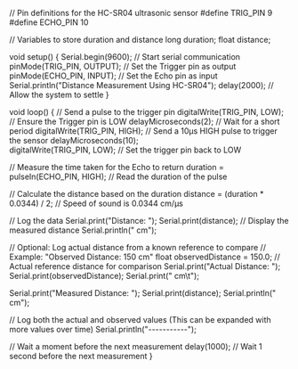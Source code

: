 // Pin definitions for the HC-SR04 ultrasonic sensor
#define TRIG_PIN 9
#define ECHO_PIN 10

// Variables to store duration and distance
long duration;
float distance;

void setup() {
  Serial.begin(9600);  // Start serial communication
  pinMode(TRIG_PIN, OUTPUT);  // Set the Trigger pin as output
  pinMode(ECHO_PIN, INPUT);   // Set the Echo pin as input
  Serial.println("Distance Measurement Using HC-SR04");
  delay(2000);  // Allow the system to settle
}

void loop() {
  // Send a pulse to the trigger pin
  digitalWrite(TRIG_PIN, LOW);  // Ensure the Trigger pin is LOW
  delayMicroseconds(2);         // Wait for a short period
  digitalWrite(TRIG_PIN, HIGH); // Send a 10µs HIGH pulse to trigger the sensor
  delayMicroseconds(10);        
  digitalWrite(TRIG_PIN, LOW);  // Set the trigger pin back to LOW
  
  // Measure the time taken for the Echo to return
  duration = pulseIn(ECHO_PIN, HIGH);  // Read the duration of the pulse

  // Calculate the distance based on the duration
  distance = (duration * 0.0344) / 2;  // Speed of sound is 0.0344 cm/µs

  // Log the data
  Serial.print("Distance: ");
  Serial.print(distance);  // Display the measured distance
  Serial.println(" cm");

  // Optional: Log actual distance from a known reference to compare
  // Example: "Observed Distance: 150 cm"
  float observedDistance = 150.0;  // Actual reference distance for comparison
  Serial.print("Actual Distance: ");
  Serial.print(observedDistance);
  Serial.print(" cm\t");

  Serial.print("Measured Distance: ");
  Serial.print(distance);
  Serial.println(" cm");

  // Log both the actual and observed values (This can be expanded with more values over time)
  Serial.println("-----------");

  // Wait a moment before the next measurement
  delay(1000);  // Wait 1 second before the next measurement
}



<!-- VCC → 5V
GND → GND
Trig → Pin 9
Echo → Pin 10 -->